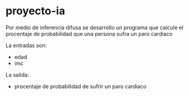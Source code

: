 # proyecto-ia

Por medio de inferencia difusa se desarrollo un programa que calcule el procentaje de probabilidad que una persona sufra un paro cardiaco

La entradas son:
* edad
* imc

La salida:
* procentaje de probabilidad de sufrir un paro cardiaco
